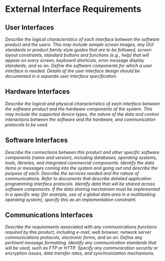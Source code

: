 External Interface Requirements
===============================

User Interfaces
---------------
*Describe the logical characteristics of each interface between the software
product and the users. This may include sample screen images, any GUI standards
or product family style guides that are to be followed, screen layout constraints,
standard buttons and functions (e.g., help) that will appear on every screen,
keyboard shortcuts, error message display standards, and so on. Define the
software components for which a user interface is needed. Details of the user
interface design should be documented in a separate user interface specification.*

Hardware Interfaces
-------------------
*Describe the logical and physical characteristics of each interface between the
software product and the hardware components of the system. This may include the
supported device types, the nature of the data and control interactions between
the software and the hardware, and communication protocols to be used.*

Software Interfaces
-------------------
*Describe the connections between this product and other specific software
components (name and version), including databases, operating systems, tools,
libraries, and integrated commercial components. Identify the data items or
messages coming into the system and going out and describe the purpose of each.
Describe the services needed and the nature of communications. Refer to documents
that describe detailed application programming interface protocols. Identify data
that will be shared across software components. If the data sharing mechanism must
be implemented in a specific way (for example, use of a global data area in a
multitasking operating system), specify this as an implementation constraint.*

Communications Interfaces
-------------------------
*Describe the requirements associated with any communications functions required
by this product, including e-mail, web browser, network server communications
protocols, electronic forms, and so on. Define any pertinent message formatting.
Identify any communication standards that will be used, such as FTP or HTTP.
Specify any communication security or encryption issues, data transfer rates,
and synchronization mechanisms.*
